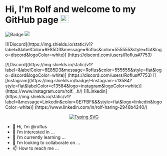 # Hi, I'm Rolf and welcome to my GitHub page <img src="https://media.giphy.com/media/hvRJCLFzcasrR4ia7z/giphy.gif" width=25> 

![Badge](https://visitor-counter-badge.vercel.app/api/roflus/roflus) <a href="https://www.github.com/roflus" target="_blank" rel="noreferrer"><img
src="https://img.shields.io/github/followers/roflus?logo=github&style=for-the-badge&color=0891b2&labelColor=1c1917" /></a>

<p>
  [![Discord](https://img.shields.io/static/v1?label=&labelColor=6E85D3&message=Roflus&color=555555&style=flat&logo=discord&logoColor=white)]   (https://discord.com/users/Roflus#7753)
</p>
[![Discord](https://img.shields.io/static/v1?label=&labelColor=6E85D3&message=Roflus&color=555555&style=flat&logo=discord&logoColor=white)] (https://discord.com/users/Roflus#7753)
[![Instagram](https://img.shields.io/badge/-Instagram-c13584?style=flat&labelColor=c13584&logo=instagram&logoColor=white)]  (https://www.instagram.com/rolf._.h/)
[![Linkedin](https://img.shields.io/static/v1?label=&message=Linkedin&color=0E7FBF&&&style=flat&logo=linkedin&logoColor=white)] (https://www.linkedin.com/in/rolf-haring-2946b4240/)


<p align="center">
  <a href="https://git.io/typing-svg"><img src="https://readme-typing-svg.demolab.com?    font=Fira+Code&pause=1000&color=A9FB09CD&width=435&lines=Brabantse+Gezelligheid;Programming+Student;Gamer;Workout%2C+Fitness%2C+Health;Music+Enthusiast"
   alt="Typing SVG" /></a>
</p>

- 👋 Hi, I’m @roflus
- 👀 I’m interested in ...
- 🌱 I’m currently learning ...
- 💞️ I’m looking to collaborate on ...
- 📫 How to reach me ...

<!---
roflus/roflus is a ✨ special ✨ repository because its `README.md` (this file) appears on your GitHub profile.
You can click the Preview link to take a look at your changes.
--->
